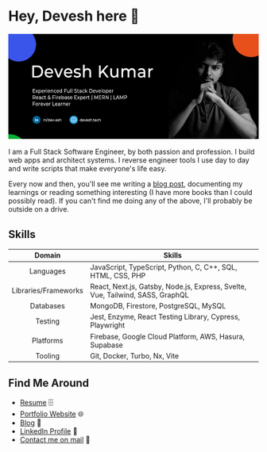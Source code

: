 # Hey, Devesh here 👋

![About Me](https://github.com/deve-sh/deve-sh/raw/master/Intro.jpg)

I am a Full Stack Software Engineer, by both passion and profession. I build web apps and architect systems. I reverse engineer tools I use day to day and write scripts that make everyone's life easy.

Every now and then, you'll see me writing a [blog post](https://blog.devesh.tech), documenting my learnings or reading something interesting (I have more books than I could possibly read). If you can't find me doing any of the above, I'll probably be outside on a drive.

## Skills

| Domain                 |    Skills   |
| :----:                 | ----------- |
| Languages              | JavaScript, TypeScript, Python, C, C++, SQL, HTML, CSS, PHP |
| Libraries/Frameworks   | React, Next.js, Gatsby, Node.js, Express, Svelte, Vue, Tailwind, SASS, GraphQL |
| Databases              | MongoDB, Firestore, PostgreSQL, MySQL |
| Testing                | Jest, Enzyme, React Testing Library, Cypress, Playwright |
| Platforms              | Firebase, Google Cloud Platform, AWS, Hasura, Supabase |
| Tooling  | Git, Docker, Turbo, Nx, Vite |

## Find Me Around

- [Resume](https://drive.google.com/file/d/16OkqANJ-37oyEaRWFukzBtX8z8h4DBvN/view) 🗄
- [Portfolio Website](https://devesh.tech) 🌐
- [Blog](https://blog.devesh.tech) 📔
- [LinkedIn Profile](https://www.linkedin.com/in/dev-esh/) 🤝
- [Contact me on mail](mailto:contact@devesh.tech) 📨
